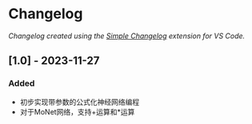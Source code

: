 # Changelog

*Changelog created using the [Simple Changelog](https://marketplace.visualstudio.com/items?itemName=tobiaswaelde.vscode-simple-changelog) extension for VS Code.*

## [1.0] - 2023-11-27
### Added
- 初步实现带参数的公式化神经网络编程
- 对于MoNet网络，支持+运算和*运算